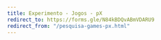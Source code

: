 ```yaml
---
title: Experimento - Jogos - pX
redirect_to: https://forms.gle/N84kBDQvABmVDARU9
redirect_from: "/pesquisa-games-px.html"
---
```


